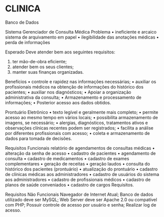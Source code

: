 # CLINICA
Banco de Dados

Sistema Gerenciador de Consulta Médica
Problema
•	ineficiente e arcaico sistema de arquivamento em papel
•	ilegibilidade das anotações médicas
•	perda de informações

Esperado
Deve atender bem aos seguintes requisitos: 
1. ter mão-de-obra eficiente; 
2. atender bem os seus clientes; 
4. manter suas finanças organizadas. 

Benefícios
•	controle e rapidez nas informações necessárias;
•	auxiliar os profissionais médicos na obtenção de informações do histórico dos pacientes;
•	auxiliar nos diagnósticos;
•	Apoiar a organização administrativa da consulta;
•	Armazenamento e processamento de informações;
•	Posterior acesso aos dados obtidos.

Prontuário Eletrônico
•	texto legível e geralmente mais completo;
•	permite acesso ao mesmo tempo em vários locais;
•	possibilita armazenamento de imagens, se necessário;
•	alergias, diagnósticos, tratamentos ativos e observações clínicas recentes podem ser registrados;
•	facilita a análise por diferentes profissionais com acesso;
•	coleta e armazenamento de dados para tomada de decisões.

Requisitos Funcionais
relatório de agendamentos de consultas médicas • alteração da senha de acesso • cadastro de pacientes • agendamento de consulta • cadastro de medicamentos • cadastro de exames complementares • geração de receitas • geração laudos • consulta do histórico dos pacientes (prontuário) • atualização do prontuário • cadastro de clínicas médicas aos administradores • cadastro de usuários do sistema aos administradores • cadastro de profissionais médicos • cadastro de planos de saúde conveniados • cadastro de cargos Requisitos.

Requisitos Não Funcionais
Navegador de Internet Atual; Banco de dados utilizado deve ser MySQL; Web Server deve ser Apache 2.0 ou compatível com PHP; Possuir controle de acesso por usuário e senha; Realizar log de acesso.
